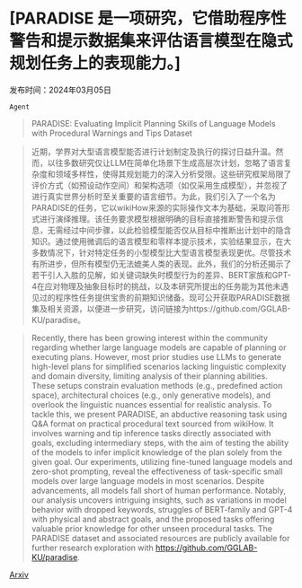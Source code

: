 # [PARADISE 是一项研究，它借助程序性警告和提示数据集来评估语言模型在隐式规划任务上的表现能力。]

发布时间：2024年03月05日

`Agent`

> PARADISE: Evaluating Implicit Planning Skills of Language Models with Procedural Warnings and Tips Dataset

> 近期，学界对大型语言模型能否进行计划制定及执行的探讨日益升温。然而，以往多数研究仅让LLM在简单化场景下生成高层次计划，忽略了语言复杂度和领域多样性，使得其规划能力的深入分析受限。这些研究框架局限了评价方式（如预设动作空间）和架构选项（如仅采用生成模型），并忽视了进行真实世界分析时至关重要的语言细节。为此，我们引入了一个名为PARADISE的任务，它以wikiHow来源的实际操作文本为基础，采取问答形式进行演绎推理。该任务要求模型根据明确的目标直接推断警告和提示信息，无需经过中间步骤，以此检验模型能否仅从目标中推断出计划中的隐含知识。通过使用微调后的语言模型和零样本提示技术，实验结果显示，在大多数情况下，针对特定任务的小型模型比大型语言模型表现更优。尽管技术有所进步，但所有模型仍无法媲美人类的表现。此外，我们的分析还揭示了若干引人入胜的见解，如关键词缺失时模型行为的差异、BERT家族和GPT-4在应对物理及抽象目标时的挑战，以及本研究所提出的任务能为其他未遇见过的程序性任务提供宝贵的前期知识储备。现可公开获取PARADISE数据集及相关资源，以便进一步研究，访问链接为https://github.com/GGLAB-KU/paradise。

> Recently, there has been growing interest within the community regarding whether large language models are capable of planning or executing plans. However, most prior studies use LLMs to generate high-level plans for simplified scenarios lacking linguistic complexity and domain diversity, limiting analysis of their planning abilities. These setups constrain evaluation methods (e.g., predefined action space), architectural choices (e.g., only generative models), and overlook the linguistic nuances essential for realistic analysis. To tackle this, we present PARADISE, an abductive reasoning task using Q\&A format on practical procedural text sourced from wikiHow. It involves warning and tip inference tasks directly associated with goals, excluding intermediary steps, with the aim of testing the ability of the models to infer implicit knowledge of the plan solely from the given goal. Our experiments, utilizing fine-tuned language models and zero-shot prompting, reveal the effectiveness of task-specific small models over large language models in most scenarios. Despite advancements, all models fall short of human performance. Notably, our analysis uncovers intriguing insights, such as variations in model behavior with dropped keywords, struggles of BERT-family and GPT-4 with physical and abstract goals, and the proposed tasks offering valuable prior knowledge for other unseen procedural tasks. The PARADISE dataset and associated resources are publicly available for further research exploration with https://github.com/GGLAB-KU/paradise.

[Arxiv](https://arxiv.org/abs/2403.03167)